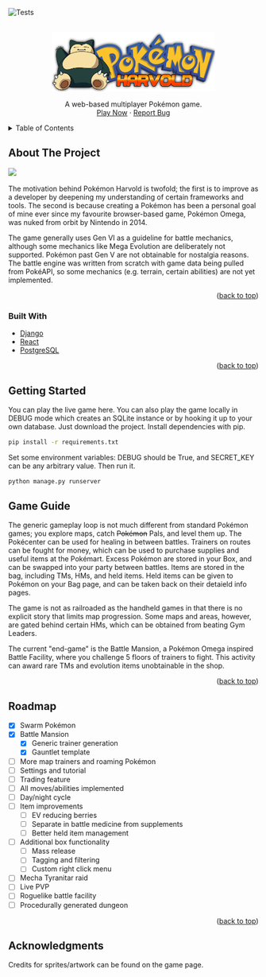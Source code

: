 
<a id="readme-top"></a>
![Tests](https://github.com/YidiWuCE21/harvold/actions/workflows/harvold-test.yml/badge.svg)

<br />
<div align="center">
  <a href="https://harvold-fa155374a9eb.herokuapp.com/">
    <img src="global_static/harvold_logo.png" alt="Logo" width="330" height="120">
  </a>
  <p align="center">
    A web-based multiplayer Pokémon game.
    <br />
    <a href="https://harvold-fa155374a9eb.herokuapp.com/">Play Now</a>
    &middot;
    <a href="https://github.com/YidiWuCE21/harvold/issues/new">Report Bug</a>
  </p>
</div>

<!-- TABLE OF CONTENTS -->
<details>
  <summary>Table of Contents</summary>
  <ol>
    <li>
      <a href="#about-the-project">About The Project</a>
      <ul>
        <li><a href="#built-with">Built With</a></li>
      </ul>
    </li>
    <li><a href="#getting-started">Getting Started</a></li>
    <li><a href="#game-guide">Game Guide</a></li>
    <li><a href="#roadmap">Roadmap</a></li>
  </ol>
</details>

<!-- ABOUT THE PROJECT -->
## About The Project

<img src="https://i.imgur.com/4J6ygpN.png" width="400">

The motivation behind Pokémon Harvold is twofold; the first is to improve as a developer by deepening my understanding of certain frameworks and tools. The second is because creating a Pokémon has been a personal goal of mine ever since my favourite browser-based game, Pokémon Omega, was nuked from orbit by Nintendo in 2014.

The game generally uses Gen VI as a guideline for battle mechanics, although some mechanics like Mega Evolution are deliberately not supported. Pokémon past Gen V are not obtainable for nostalgia reasons. The battle engine was written from scratch with game data being pulled from PokéAPI, so some mechanics (e.g. terrain, certain abilities) are not yet implemented.

<p align="right">(<a href="#readme-top">back to top</a>)</p>

### Built With

* [Django](https://www.djangoproject.com/)
* [React](https://react.dev/)
* [PostgreSQL](https://www.postgresql.org/)

<p align="right">(<a href="#readme-top">back to top</a>)</p>

<!-- GETTING STARTED -->
## Getting Started

You can play the live game here. You can also play the game locally in DEBUG mode which creates an SQLite instance or by hooking it up to your own database. Just download the project. Install dependencies with pip.

  ```sh
  pip install -r requirements.txt
  ```
Set some environment variables: DEBUG should be True, and SECRET_KEY can be any arbitrary value. Then run it.

  ```sh
  python manage.py runserver
  ```

## Game Guide

The generic gameplay loop is not much different from standard Pokémon games; you explore maps, catch ~~Pokémon~~ Pals, and level them up. The Pokécenter can be used for healing in between battles. Trainers on routes can be fought for money, which can be used to purchase supplies and useful items at the Pokémart. Excess Pokémon are stored in your Box, and can be swapped into your party between battles. Items are stored in the bag, including TMs, HMs, and held items. Held items can be given to Pokémon on your Bag page, and can be taken back on their detaield info pages.

The game is not as railroaded as the handheld games in that there is no explicit story that limits map progression. Some maps and areas, however, are gated behind certain HMs, which can be obtained from beating Gym Leaders.

The current "end-game" is the Battle Mansion, a Pokémon Omega inspired Battle Facility, where you challenge 5 floors of trainers to fight. This activity can award rare TMs and evolution items unobtainable in the shop.

<p align="right">(<a href="#readme-top">back to top</a>)</p>



<!-- ROADMAP -->
## Roadmap

- [x] Swarm Pokémon
- [x] Battle Mansion
    - [x] Generic trainer generation
    - [x] Gauntlet template
- [ ] More map trainers and roaming Pokémon
- [ ] Settings and tutorial
- [ ] Trading feature
- [ ] All moves/abilities implemented
- [ ] Day/night cycle
- [ ] Item improvements
    - [ ] EV reducing berries
    - [ ] Separate in battle medicine from supplements
    - [ ] Better held item management
- [ ] Additional box functionality
    - [ ] Mass release
    - [ ] Tagging and filtering
    - [ ] Custom right click menu
- [ ] Mecha Tyranitar raid
- [ ] Live PVP
- [ ] Roguelike battle facility
- [ ] Procedurally generated dungeon

<p align="right">(<a href="#readme-top">back to top</a>)</p>


## Acknowledgments

Credits for sprites/artwork can be found on the game page.
